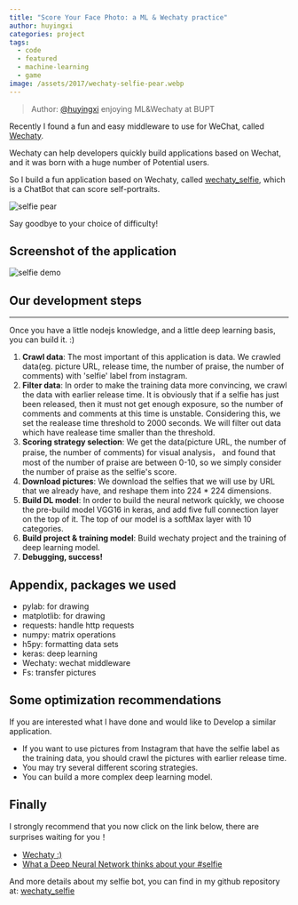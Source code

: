 ```yaml
---
title: "Score Your Face Photo: a ML & Wechaty practice"
author: huyingxi
categories: project
tags:
  - code
  - featured
  - machine-learning
  - game
image: /assets/2017/wechaty-selfie-pear.webp
---
```


> Author: [@huyingxi](https://github.com/huyingxi/wechaty_selfie) enjoying ML&Wechaty at BUPT

Recently I found a fun and easy middleware to use for WeChat, called [Wechaty](https://github.com/wechaty/wechaty).

Wechaty can help developers quickly build applications based on Wechat, and it was born with a huge number of Potential users.

So I build a fun application based on Wechaty, called [wechaty_selfie](https://github.com/huyingxi/wechaty_selfie), which is a ChatBot that can score self-portraits.

![selfie pear](/assets/2017/wechaty-selfie-pear.webp)

Say goodbye to your choice of difficulty!

## Screenshot of the application

![selfie demo](/assets/2017/wechaty-selfie-demo-screenshoot.webp)

## Our development steps

---

Once you have a little nodejs knowledge, and a little deep learning basis, you can build it. :)

1. **Crawl data**: The most important of this application is data. We crawled data(eg. picture URL, release time, the number of praise, the number of comments) with 'selfie' label from instagram.
1. **Filter data**: In order to make the training data more convincing, we crawl the data with earlier release time. It is obviously that if a selfie has just been released, then it must not get enough exposure, so the number of comments and comments at this time is unstable. Considering this, we set the realease time threshold to 2000 seconds. We will filter out data which have realease time smaller than the threshold.
1. **Scoring strategy selection**: We get the data(picture URL, the number of praise, the number of comments) for visual analysis， and found that most of the number of praise are between 0-10, so we simply consider the number of praise as the selfie's score.
1. **Download pictures**: We download the selfies that we will use by URL that we already have, and reshape them into 224 \* 224 dimensions.
1. **Build DL model**: In order to build the neural network quickly, we choose the pre-build model VGG16 in keras, and add five full connection layer on the top of it. The top of our model is a softMax layer with 10 categories.
1. **Build project & training model**: Build wechaty project and the training of deep learning model.
1. **Debugging, success!**

## Appendix, packages we used

- pylab: for drawing
- matplotlib: for drawing
- requests: handle http requests
- numpy: matrix operations
- h5py: formatting data sets
- keras: deep learning
- Wechaty: wechat middleware
- Fs: transfer pictures

## Some optimization recommendations

If you are interested what I have done and would like to Develop a similar application.

- If you want to use pictures from Instagram that have the selfie label as the training data, you should crawl the pictures with earlier release time.
- You may try several different scoring strategies.
- You can build a more complex deep learning model.

## Finally

I strongly recommend that you now click on the link below, there are surprises waiting for you！

- [Wechaty :)](https://github.com/wechaty/wechaty)
- [What a Deep Neural Network thinks about your #selfie](https://karpathy.github.io/2015/10/25/selfie/)

And more details about my selfie bot, you can find in my github repository at: [wechaty_selfie](https://github.com/huyingxi/wechaty_selfie)
